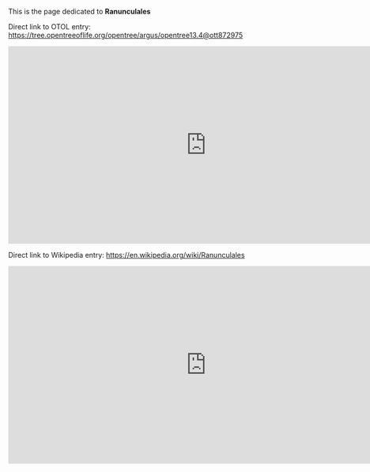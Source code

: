 This is the page dedicated to **Ranunculales**


Direct link to OTOL entry: https://tree.opentreeoflife.org/opentree/argus/opentree13.4@ott872975



<html>
    <body>
    <iframe src="https://tree.opentreeoflife.org/opentree/argus/opentree13.4@ott872975"
    width="800" height="400" frameborder="0" allowfullscreen> </iframe>
    </body>
</html>
    


Direct link to Wikipedia entry: https://en.wikipedia.org/wiki/Ranunculales



<html>
    <body>
    <iframe src="https://en.wikipedia.org/wiki/Ranunculales"
    width="800" height="400" frameborder="0" allowfullscreen> </iframe>
    </body>
</html>
    
